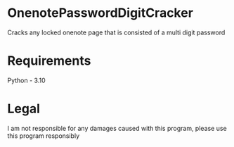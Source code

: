 # OnenotePasswordDigitCracker
Cracks any locked onenote page that is consisted of a multi digit password

# Requirements
Python - 3.10

# Legal
I am not responsible for any damages caused with this program, please use this program responsibly
